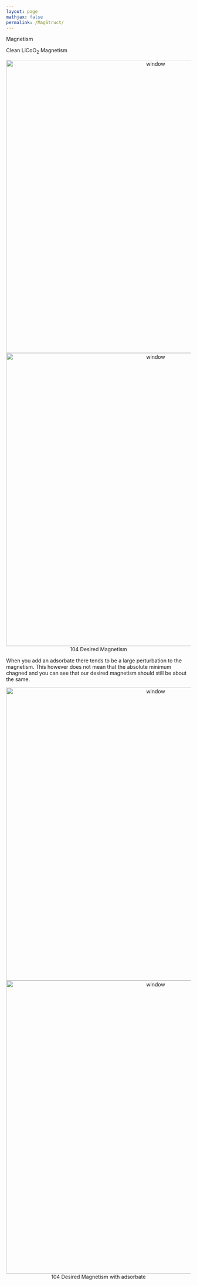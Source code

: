```yaml
---
layout: page
mathjax: false 
permalink: /MagStruct/
---
```


Magnetism

Clean LiCoO<sub>2</sub> Magnetism

<center><img src="../Images/LiCoO2mag2.png" alt="window" style="width: 800px;"/><br>
</center>
<center><img src="../Images/LiCoO2mag2.png" alt="window" style="width: 800px;"/><br>
104 Desired Magnetism
</center>

When you add an adsorbate there tends to be a large perturbation to the magnetism. This however does not mean that the absolute minimum chagned and you can see that our desired magnetism should still be about the same. 

<center><img src="../Images/LiCoO2adsmag2.png" alt="window" style="width: 800px;"/><br>
</center>
<center><img src="../Images/LiCoO2adsmag2.png" alt="window" style="width: 800px;"/><br>
104 Desired Magnetism with adsorbate
</center>

